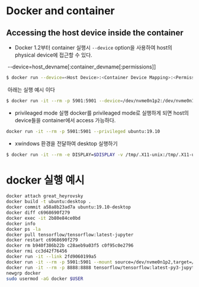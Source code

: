# Docker and container



## Accessing the host device inside the container

- Docker 1.2부터 container 실행시 `--device` option을 사용하여 host의 physical device에 접근할 수 있다.

​	--device=host_devname[:container_devname[:permissions]]

```bash
$ docker run --device=<Host Device>:<Container Device Mapping>:<Permissions>   [ OPTIONS ]  IMAGE[:TAG]  [COMMAND]  [ARG...]
```

​	아래는 실행 예시 이다

```bash
$ docker run -it --rm -p 5901:5901 --device=/dev/nvme0n1p2:/dev/nvme0n1p2 ubuntu:19.10
```



- privileaged mode 실행
  docker를 privileaged mode로 실행하게 되면 host의 device들을 container에서 access 가능하다.

```bash
docker run -it --rm -p 5901:5901 --privileged ubuntu:19.10
```



- xwindows 환경을 전달하여 desktop 실행하기

```bash
$ docker run -it --rm -e DISPLAY=$DISPLAY -v /tmp/.X11-unix:/tmp/.X11-unix ubuntu:19.10-desktop
```



# docker 실행 예시

```bash
docker attach great_heyrovsky      
docker build -t ubuntu:desktop .    
docker commit a58a8b23ad7a ubuntu:19.10-desktop     
docker diff c6968690f279      
docker exec -it 2b80e84ce0bd     
docker info       
docker ps -la      
docker pull tensorflow/tensorflow:latest-jupyter      
docker restart c6968690f279      
docker rm b940f386b22b c28aeb9a03f5 c0f95c0e2796    
docker rmi cc3d42f76456      
docker run -it --link 2fd9060199a5    
docker run -it --rm -p 5901:5901 --mount source=/dev/nvme0n1p2,target=/mnt/nvme,type=bind ubuntu:19.10
docker run -it --rm -p 8888:8888 tensorflow/tensorflow:latest-py3-jupyter  
newgrp docker       
sudo usermod -aG docker $USER    
```




